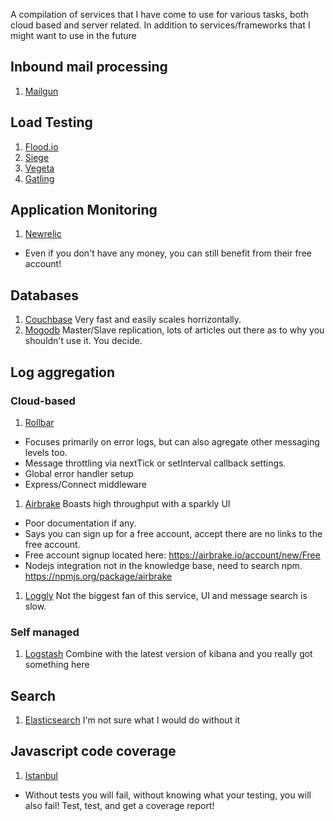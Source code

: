 A compilation of services that I have come to use for various tasks, both cloud based and server related. In addition to services/frameworks that I might want to use in the future


## Inbound mail processing
1. [Mailgun](http://mailgun.com)

## Load Testing
1. [Flood.io](https://flood.io/)
1. [Siege](http://www.joedog.org/siege-home/)
1. [Vegeta](https://github.com/tsenart/vegeta)
1. [Gatling](http://gatling-tool.org/)

## Application Monitoring
1. [Newrelic](http://newrelic.com)
  - Even if you don't have any money, you can still benefit from their free account!

## Databases
1. [Couchbase](http://www.couchbase.com) Very fast and easily scales horrizontally.
1. [Mogodb](http://mongodb.com) Master/Slave replication, lots of articles out there as to why you shouldn't use it. You decide.

## Log aggregation

### Cloud-based
1. [Rollbar](http://www.rollbar.com) 
  - Focuses primarily on error logs, but can also agregate other messaging levels too.
  - Message throttling via nextTick or setInterval callback settings.
  - Global error handler setup
  - Express/Connect middleware
1. [Airbrake](http://airbrake.io/) Boasts high throughput with a sparkly UI
  - Poor documentation if any.
  - Says you can sign up for a free account, accept there are no links to the free account.
  - Free account signup located here: https://airbrake.io/account/new/Free
  - Nodejs integration not in the knowledge base, need to search npm. https://npmjs.org/package/airbrake
1. [Loggly](http://loggly.com) Not the biggest fan of this service, UI and message search is slow.

### Self managed
1. [Logstash](http://logstash.net/) Combine with the latest version of kibana and you really got something here

## Search
1. [Elasticsearch](http://elasticsearch.org) I'm not sure what I would do without it

## Javascript code coverage
1. [Istanbul](http://gotwarlost.github.io/istanbul/)
  - Without tests you will fail, without knowing what your testing, you will also fail!  Test, test, and get a coverage report!
